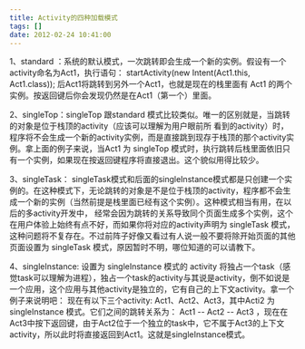 ```yaml
---
title: Activity的四种加载模式
tags: []
date: 2012-02-24 10:41:00
---
```


1、standard ：系统的默认模式，一次跳转即会生成一个新的实例。假设有一个activity命名为Act1，执行语句：
 startActivity(new Intent(Act1.this, Act1.class));
后Act1将跳转到另外一个Act1，也就是现在的栈里面有 Act1 的两个实例。按返回键后你会发现仍然是在Act1（第一个）里面。

2、singleTop：singleTop 跟standard 模式比较类似。唯一的区别就是，当跳转的对象是位于栈顶的activity（应该可以理解为用户眼前所 看到的activity）时，程序将不会生成一个新的activity实例，而是直接跳到现存于栈顶的那个activity实例。拿上面的例子来说，当Act1 为 singleTop 模式时，执行跳转后栈里面依旧只有一个实例，如果现在按返回键程序将直接退出。这个貌似用得比较少。

3、singleTask： singleTask模式和后面的singleInstance模式都是只创建一个实例的。在这种模式下，无论跳转的对象是不是位于栈顶的activity，程序都不会生成一个新的实例（当然前提是栈里面已经有这个实例）。这种模式相当有用，在以后的多activity开发中， 经常会因为跳转的关系导致同个页面生成多个实例，这个在用户体验上始终有点不好，而如果你将对应的activity声明为 singleTask 模式，这种问题将不复存在。不过前阵子好像又看过有人说一般不要将除开始页面的其他页面设置为 singleTask 模式，原因暂时不明，哪位知道的可以请教下。

4、singleInstance: 设置为 singleInstance 模式的 activity 将独占一个task（感觉task可以理解为进程），独占一个task的activity与其说是activity，倒不如说是一个应用，这个应用与其他activity是独立的，它有自己的上下文activity。拿一个例子来说明吧：
现在有以下三个activity: Act1、Act2、Act3，其中Acti2 为 singleInstance 模式。它们之间的跳转关系为： Act1 -- Act2 -- Act3 ，现在在Act3中按下返回键，由于Act2位于一个独立的task中，它不属于Act3的上下文activity，所以此时将直接返回到Act1。这就是singleInstance模式。